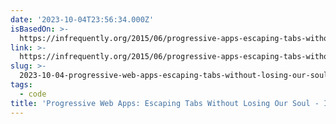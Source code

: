 ```yaml
---
date: '2023-10-04T23:56:34.000Z'
isBasedOn: >-
  https://infrequently.org/2015/06/progressive-apps-escaping-tabs-without-losing-our-soul/
link: >-
  https://infrequently.org/2015/06/progressive-apps-escaping-tabs-without-losing-our-soul/
slug: >-
  2023-10-04-progressive-web-apps-escaping-tabs-without-losing-our-soul-infrequently
tags:
  - code
title: 'Progressive Web Apps: Escaping Tabs Without Losing Our Soul - Infrequently '
---
```


